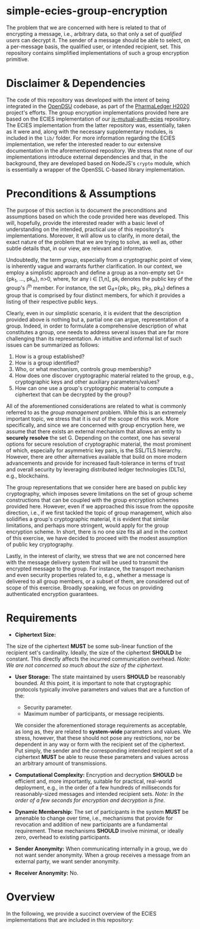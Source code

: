 # simple-ecies-group-encryption

The problem that we are concerned with here is related to that of encrypting a message, i.e., arbitrary data, so that only a set of *qualified users* can decrypt it. The sender of a message should be able to select, on a per-message basis, the qualified user, or intended recipient, set. This repository contains simplified implementations of such a group encryption primitive.

# Disclaimer & Dependencies
The code of this repository was developed with the intent of being integrated in the [OpenDSU](https://github.com/PrivateSky/OpenDSU) codebase, as part of the [PharmaLedger H2020](https://pharmaledger.eu/) project's efforts. The group encryption implementations provided here are based on the ECIES implementation of our [js-mutual-auth-ecies](https://github.com/cpatsonakis/js-mutual-auth-ecies) repository. The ECIES implementation from the latter repository was, essentially, taken as it were and, along with the necessary supplementary modules, is included in the `lib/` folder. For more information regarding the ECIES implementation, we refer the interested reader to our extensive documentation in the aforementioned repository. We stress that none of our implementations introduce external dependencies and that, in the background, they are developed based on NodeJS's `crypto` module, which is essentially a wrapper of the OpenSSL C-based library implementation.

# Preconditions & Assumptions

The purpose of this section is to document the preconditions and assumptions based on which the code provided here was developed. This will, hopefully, provide the interested reader with a basic level of understanding on the intended, practical use of this repository's implementations. Moreover, it will allow us to clarify, in more detail, the exact nature of the problem that we are trying to solve, as well as, other subtle details that, in our view, are relevant and informative.

Undoubtedly, the term *group*, especially from a cryptographic point of view, is inherently vague and warrants further clarification. In our context, we employ a simplistic approach and define a group as a non-empty set G={pk<sub>1</sub>, ..., pk<sub>n</sub>}, n>0, where, for any i &#x2208; [1,n], pk<sub>i</sub> denotes the public key of the group's i<sup>th</sup> member. For instance, the set G<sub>4</sub>={pk<sub>1</sub>, pk<sub>2</sub>, pk<sub>3</sub>, pk<sub>4</sub>} defines a group that is comprised by four distinct members, for which it provides a listing of their respective public keys.

Clearly, even in our simplistic scenario, it is evident that the description provided above is nothing but a, partial one can argue, representation of a group. Indeed, in order to formulate a comprehensive description of what constitutes a group, one needs to address several issues that are far more challenging than its representation. An intuitive and informal list of such issues can be summarized as follows:

1. How is a group established?
1. How is a group identified?
1. Who, or what mechanism, controls group membership?
1. How does one discover cryptographic material related to the group, e.g., cryptographic keys and other auxiliary parameters/values?
1. How can one use a group's cryptographic material to compute a ciphertext that can be decrypted by the group?

All of the aforementioned considerations are related to what is commonly referred to as the *group management* problem. While this is an extremely important topic, we stress that it is out of the scope of this work. More specifically, and since we are concerned with group encryption here, we assume that there exists an external mechanism that allows an entity to **securely resolve** the set G. Depending on the context, one has several options for secure resolution of cryptographic material, the most prominent of which, especially for asymmetric key pairs, is the SSL/TLS hierarchy. However, there are other alternatives available that build on more modern advancements and provide for increased fault-tolerance in terms of trust and overall security by leveraging distributed ledger technologies (DLTs), e.g., blockchains. 

The group representations that we consider here are based on public key cryptography, which imposes severe limitations on the set of group scheme constructions that can be coupled with the group encryption schemes provided here. However, even if we approached this issue from the opposite direction, i.e., if we first tackled the topic of group management, which also solidifies a group's cryptographic material, it is evident that similar limitations, and perhaps more stringent, would apply for the group encryption scheme. In short, there is no one size fits all and in the context of this exercise, we have decided to proceed with the modest assumption of public key cryptography.

Lastly, in the interest of clarity, we stress that we are not concerned here with the message delivery system that will be used to transmit the encrypted message to the group. For instance, the transport mechanism and even security properties related to, e.g., whether a message is delivered to all group members, or a subset of them, are considered out of scope of this exercise. Broadly speaking, we focus on providing authenticated encryption guarantees.

# Requirements



- **Ciphertext Size:** 



The size of the ciphertext **MUST** be some sub-linear function of the recipient set's cardinality. Ideally, the size of the ciphertext **SHOULD** be constant. This directly affects the incurred communication overhead. *Note: We are not concerned so much about the size of the ciphertext.*
- **User Storage:** The state maintained by users **SHOULD** be reasonably bounded. At this point, it is important to note that cryptographic protocols typically involve parameters and values that are a function of the:
  - Security parameter.
  - Maximum number of participants, or message recipients.
  
  We consider the aforementioned storage requirements as acceptable, as long as, they are related to **system-wide** parameters and values. We stress, however, that these should not pose any restrictions, nor be dependent in any way or form with the recipient set of the ciphertext. Put simply, the sender and the corresponding intended recipient set of a ciphertext **MUST** be able to reuse these parameters and values across an arbitrary amount of transmissions.
- **Computational Complexity:** Encryption and decryption **SHOULD** be efficient and, more importantly, suitable for practical, real-world deployment, e.g., in the order of a few hundreds of milliseconds for reasonably-sized messages and intended recipient sets. *Note: In the order of a few seconds for encryption and decryption is fine.*
- **Dynamic Membership:** The set of participants in the system **MUST** be amenable to change over time, i.e., mechanisms that provide for revocation and addition of new participants are a fundamental requirement. These mechanisms **SHOULD** involve minimal, or ideally zero, overhead to existing participants.
- **Sender Anonymity:** When communicating internally in a group, we do not want sender anonymity. When a group receives a message from an external party, we want sender anonymity.
- **Receiver Anonymity:** No.

# Overview

In the following, we provide a succinct overview of the ECIES implementations that are included in this repository:

#


